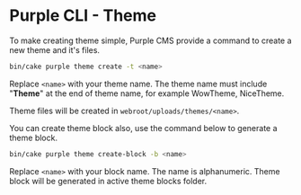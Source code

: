 # Purple CLI - Theme

To make creating theme simple, Purple CMS provide a command to create a new theme and it's files.

```bash
bin/cake purple theme create -t <name>
```

Replace <code>&#x3C;name&#x3E;</code> with your theme name. The theme name must include "**Theme**" at the end of theme name, for example WowTheme, NiceTheme.

Theme files will be created in <code>webroot/uploads/themes/&#x3C;name&#x3E;</code>.

You can create theme block also, use the command below to generate a theme block.

```bash
bin/cake purple theme create-block -b <name>
```

Replace <code>&#x3C;name&#x3E;</code> with your block name. The name is alphanumeric. Theme block will be generated in active theme blocks folder.